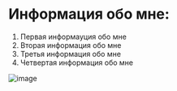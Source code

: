 # Информация обо мне:
1. Первая информауция обо мне
2. Вторая информация обо мне
3. Третья информация обо мне
4. Четвертая информация обо мне


![image](https://user-images.githubusercontent.com/110557601/235845436-1deae31f-da68-4ce8-8a0a-fa7ee44e6b37.png)

